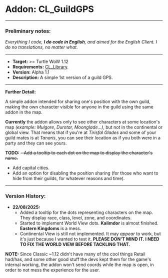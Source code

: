 # Addon: CL_GuildGPS
- - -
### Preliminary notes:
<i>Everything I code, <b>I do code in English</b>, and aimed for the English Client. I do no translations, no matter what.</i>
- - -
- <b>Target:</b> >= Turtle WoW 1.12
- <b>Requirements:</b> [CL_Library](https://github.com/CoderLotl/CL_Library).
- <b>Version:</b> Alpha 1.1
- <b>Description:</b> A simple 1st version of a guild GPS.
- - -
<b>Further Detail:</b>

A simple addon intended for sharing one's position with the own guild, making the own character visible for anyone in the guild using the same addon in the map.

<b>Currently</b> the addon allows only to see other characters at some location's map <i>(example: Mulgore, Durotar, Moonglade...)</i>, but not in the continental or global view.
That means that if you're at <i>Tirisfal Glades</i> and some of your guild mates is at <i>Tanaris</i>, you can see their location as if you both were in a party and they can see yours.

<b>TODO:</b>
~~- Add a tooltip to each dot on the map to display the character's name.~~
- Add capital cities.
- Add an option for disabling the position sharing (for those who want to hide from their guilds, for whatever reasons and time).
  
- - -

### Version History:

- <b>22/08/2025:</b>
    - Added a tooltip for the dots representing characters on the map. They display race, class, level, zone, and coordinates.
    - Started to implement World View dots. <b>Kalimdor</b> is almost finished. <b>Eastern Kingdoms</b> is a mess.
    - Continental View is still not implemented. It may <i>appear</i> to work, but it's just because I wanted to test it. <b>PLEASE DON'T MIND IT. I NEED TO FIX THE WORLD VIEW BEFORE TACKLING THAT.</b>

<b>NOTE:</b> Since Classic ~1.12 didn't have many of the cool things Retail had/has, and some other good stuff the devs kept them for the game's internal working, the addon won't send coords while the map is open, in order to not mess the experience for the user.